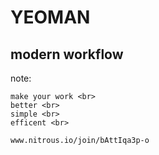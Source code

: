<div class="fragment">

# YEOMAN
## <span class="orange">modern workflow</span>

note:

    make your work <br>
    better <br>
    simple <br>
    efficent <br>

    www.nitrous.io/join/bAttIqa3p-o
</div>